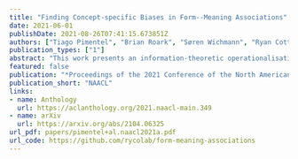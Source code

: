 ```yaml
---
title: "Finding Concept-specific Biases in Form--Meaning Associations"
date: 2021-06-01
publishDate: 2021-08-26T07:41:15.673851Z
authors: ["Tiago Pimentel", "Brian Roark", "Søren Wichmann", "Ryan Cotterell", "Damián Blasi"]
publication_types: ["1"]
abstract: "This work presents an information-theoretic operationalisation of cross-linguistic non-arbitrariness. It is not a new idea that there are small, cross-linguistic associations between the forms and meanings of words. For instance, it has been claimed (Blasi et al., 2016) that the word for \"tongue\" is more likely than chance to contain the phone [l]. By controlling for the influence of language family and geographic proximity within a very large concept-aligned cross-lingual lexicon, we extend methods previously used to detect within language non-arbitrariness (Pimentel et al., 2019) to measure cross-linguistic associations. We find that there is a significant effect of non-arbitrariness, but it is unsurprisingly small (less than 0.5% on average according to our information-theoretic estimate). We also provide a concept-level analysis which shows that a quarter of the concepts considered in our work exhibit a significant level of cross-linguistic non-arbitrariness. In sum, the paper provides new methods to detect cross-linguistic associations at scale."
featured: false
publication: "*Proceedings of the 2021 Conference of the North American Chapter of the Association for Computational Linguistics: Human Language Technologies*"
publication_short: "NAACL"
links:
- name: Anthology
  url: https://aclanthology.org/2021.naacl-main.349
- name: arXiv
  url: https://arxiv.org/abs/2104.06325
url_pdf: papers/pimentel+al.naacl2021a.pdf
url_code: https://github.com/rycolab/form-meaning-associations
---
```


